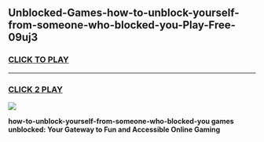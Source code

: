 
## Unblocked-Games-how-to-unblock-yourself-from-someone-who-blocked-you-Play-Free-09uj3
<h3>
<a href="https://premium76.site?title=how-to-unblock-yourself-from-someone-who-blocked-you&ref=20M">CLICK TO PLAY</a></h3>
<hr>

<h3>
<a href="https://premium76.site?title=how-to-unblock-yourself-from-someone-who-blocked-you&ref=20M">CLICK 2 PLAY</a>
  
</h3>

<a href="https://premium76.site?title=how-to-unblock-yourself-from-someone-who-blocked-you&ref=19M"><img src="https://clearcache.store/games.png"></a>


**how-to-unblock-yourself-from-someone-who-blocked-you games unblocked: Your Gateway to Fun and Accessible Online Gaming**
